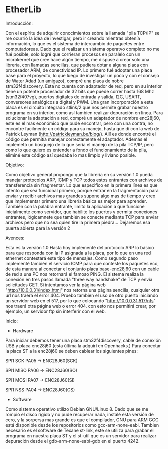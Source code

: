 # EtherLib
Introducción:

Con el espíritu de adquirir conocimientos sobre la llamada "pila TCP/IP" se me ocurrió la idea de investigar, pero ir creando mientras obtenía información, lo que es el sistema de intercambio de paquetes entre computadoreas.
Dado que el realizar un sistema operatvo completo no me fué posible, solo logré que corrieran procesos en paralelo con un microkernel que cree hace algún tiempo, me dispuse a crear solo una librería, con llamadas sencillas, que pudiera dotar a alguna placa con procesador ARM, de conectividad IP.
Lo primero fué adoptar una placa base para el proyecto, lo que luego de investigar un poco y con el consejo de Water Adad (un amigazo), compré una placa de nobre stm32f4discovery. Esta no cuenta con adaptador de red, pero en su interior tiene un potente procesador de 32 bits que puede correr hasta 168 Mhz (stm32f407vg), puertos digitales de entrada y salida, I2C, USART, conversores analógicos a digital y PWM.
Una gran incorporación a esta placa es el circuito integrado stlink/2 que nos permite grabar nuestro programa en su interior, como así tambien realizar depuración en linea.
Para solucionar la adaptación a red, compré un adaptador de nombre enc28j60, este es el mas económico que pude encontrar, pero con una contra, no encontre facilmente un código para su manejo, hasta que di con la web de Patrick Leyman (http://patrickleyman.be/blog/). Allí es donde encontré el código que permitía manejar correctamente el adaptador. Además el implemetó un bosquejo de lo que sería el manejo de la pila TCP/IP, pero como lo que quiero es entender a fondo el funcionamiento de la pila, eliminé este código así quedaba lo mas limpio y liviano posible.

Objetivo:

Como objetivo general propongo que la librería en su versión 1.0 pueda manejar protocolos ARP, ICMP y TCP todos estos entrantes con archivos de transferencia sin fragmentar.
Lo que especifico en la primera línea es que intento que sea funcional primero, porque entrar en la fragmentación para enviar y recibir archivos mas grandes supone algo mas de tiempo y creo que implementar primero una librería básica es mejor para aprender. También con la palabra entrante, limito la aplicación a que funcione inicialmente como servidor, que habilite los puertos y permita conexiones entrantes, lógicamnete que también se conecte mediante TCP para enviar archivos pero que no sea quien tire la primera piedra...
Dejaremos esa puerta abierta para la versión 2

Avences:

Esta es la versión 1.0
Hasta hoy implementé del protocolo ARP lo básico para que responda con la IP asignada a la placa, por lo que en una red ethernet contestará este tipo de mensajes.
Como segundo paso implementé también el servicio ICMP para que conteste los paquetes eco, de esta manera al conectar el conjunto placa base-enc28j60 con un cable de red a una PC nos retornará el famoso PING.
El sistema realiza la conexión en tres pasos llamada "three way handshake" de TCP y envía solicitudes GET.
Si intentamos ver la página web "http://10.0.0.31/index.html" nos retorna una página sencilla, cualquier otra url nos traerá el error 404.
Pruebo tambien el uso de otro puerto iniciando un servidor web en el 517, por lo que colocando "http://10.0.0.31:517/nfs" nos traerá otra página web o error 404.
con esto nos permitirá crear, por ejemplo, un servidor ftp sin interferir con el web.


Inicio:

 - Hardware

Para iniciar debemos tener una placa stm32f4discovery, cable de conexión USB y placa enc28j60 (esta última la adquirí en Openhacks.)
Para conectar la placa ST a la enc28j60 se deben cablear los siguientes pines:

SPI1 SCK  PA05 -> ENC28J60(SCK)

SPI1 MISO PA06 -> ENC28J60(SO)

SPI1 MOSI PA07 -> ENC28J60(SI)

SPI1 NSS  PA04 -> ENC28J60(CS)


 - Software

Como sistema operativo utilizo Debian GNU/Linux 8. Dado que se me rompió el disco rígido y no pude recuperar nada, instalé esta versión de cero, y la sorpersa mas grande es que el compilador, GNU para ARM GCC está disponible desde los repositorios como gcc-arm-none-eabi.
Tambien necesario es el software de Texane st-link, este se utiliza para grabar el programa en nuestra placa ST y el st-util que es un servidor para realizar depuración desde el gdb-arm-none-eabi-gdb en el puerto 4242.

